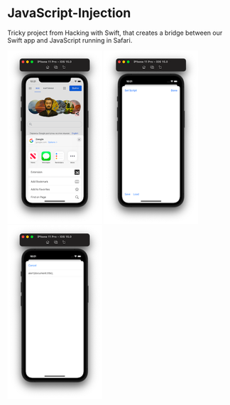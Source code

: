 # JavaScript-Injection

Tricky project from Hacking with Swift, that creates a bridge between our Swift app and JavaScript running in Safari.


![Screenshot001](https://github.com/ClearCut3000/JavaScript-Injection/blob/main/Screenshots/scr001.png?raw=true)
![Screenshot002](https://github.com/ClearCut3000/JavaScript-Injection/blob/main/Screenshots/scr002.png?raw=true)
![Screenshot003](https://github.com/ClearCut3000/JavaScript-Injection/blob/main/Screenshots/scr003.png?raw=true)
